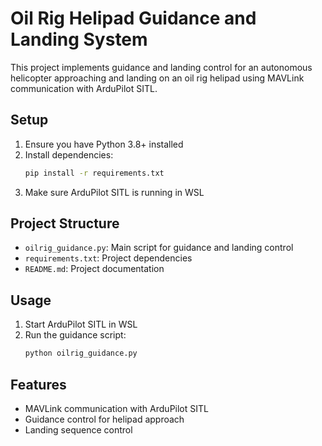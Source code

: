 # Oil Rig Helipad Guidance and Landing System

This project implements guidance and landing control for an autonomous helicopter approaching and landing on an oil rig helipad using MAVLink communication with ArduPilot SITL.

## Setup

1. Ensure you have Python 3.8+ installed
2. Install dependencies:
   ```bash
   pip install -r requirements.txt
   ```
3. Make sure ArduPilot SITL is running in WSL

## Project Structure

- `oilrig_guidance.py`: Main script for guidance and landing control
- `requirements.txt`: Project dependencies
- `README.md`: Project documentation

## Usage

1. Start ArduPilot SITL in WSL
2. Run the guidance script:
   ```bash
   python oilrig_guidance.py
   ```

## Features

- MAVLink communication with ArduPilot SITL
- Guidance control for helipad approach
- Landing sequence control 